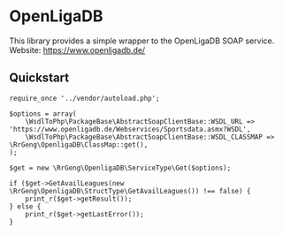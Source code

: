 # OpenLigaDB

This library provides a simple wrapper to the OpenLigaDB SOAP service.
Website: https://www.openligadb.de/

## Quickstart
```
require_once '../vendor/autoload.php';

$options = array(
    \WsdlToPhp\PackageBase\AbstractSoapClientBase::WSDL_URL => 'https://www.openligadb.de/Webservices/Sportsdata.asmx?WSDL',
    \WsdlToPhp\PackageBase\AbstractSoapClientBase::WSDL_CLASSMAP => \RrGeng\OpenligaDB\ClassMap::get(),
);

$get = new \RrGeng\OpenligaDB\ServiceType\Get($options);

if ($get->GetAvailLeagues(new \RrGeng\OpenligaDB\StructType\GetAvailLeagues()) !== false) {
    print_r($get->getResult());
} else {
    print_r($get->getLastError());
}

```